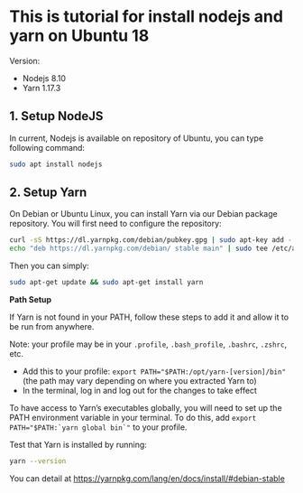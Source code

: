 # This is tutorial for install nodejs and yarn on Ubuntu 18
Version:
- Nodejs 8.10
- Yarn 1.17.3
## 1. Setup NodeJS
In current, Nodejs is available on repository of Ubuntu, you can type following command:

```bash
sudo apt install nodejs
```

## 2. Setup Yarn
On Debian or Ubuntu Linux, you can install Yarn via our Debian package repository. You will first need to configure the repository:

```bash
curl -sS https://dl.yarnpkg.com/debian/pubkey.gpg | sudo apt-key add -
echo "deb https://dl.yarnpkg.com/debian/ stable main" | sudo tee /etc/apt/sources.list.d/yarn.list
```

Then you can simply:

```bash
sudo apt-get update && sudo apt-get install yarn
```

**Path Setup**

If Yarn is not found in your PATH, follow these steps to add it and allow it to be run from anywhere.

Note: your profile may be in your ``.profile``,      ``.bash_profile``, ``.bashrc``, ``.zshrc``, etc.

- Add this to your profile: ``export PATH="$PATH:/opt/yarn-[version]/bin"`` (the path may vary depending on where you extracted Yarn to)
- In the terminal, log in and log out for the changes to take effect

To have access to Yarn’s executables globally, you will need to set up the PATH environment variable in your terminal. To do this, add ``export PATH="$PATH:`yarn global bin`"`` to your profile.

Test that Yarn is installed by running:

```bash
yarn --version
```

You can detail at https://yarnpkg.com/lang/en/docs/install/#debian-stable
